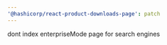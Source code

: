 ```yaml
---
'@hashicorp/react-product-downloads-page': patch
---
```


dont index enterpriseMode page for search engines
